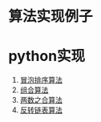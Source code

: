 # 算法实现例子

# python实现

1. [冒泡排序算法](/files/pys/algoithm/bubble.py)
2. [组合算法](/files/pys/algoithm/combine.py)
3. [两数之合算法](/files/pys/algoithm/two-sum.py)
4. [反转链表算法](/files/pys/algoithm/reverse-linked-list.py)